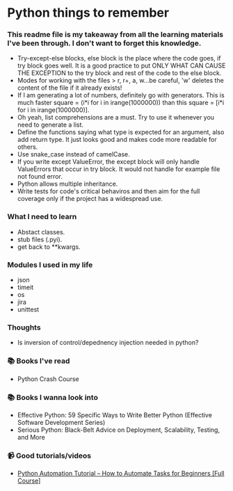 # Python things to remember
### This readme file is my takeaway from all the learning materials I've been through. I don't want to forget this knowledge.
- Try-except-else blocks, else block is the place where the code goes, if try block goes well. It is a good practice to put ONLY WHAT CAN CAUSE THE EXCEPTION to the try block and rest of the code to the else block.
- Modes for working with the files > r, r+, a, w...be careful, 'w' deletes the content of the file if it already exists!
- If I am generating a lot of numbers, definitely go with generators. This is much faster square = (i\*i for i in irange(1000000)) than this square = [i\*i for i in irange(1000000)].
- Oh yeah, list comprehensions are a must. Try to use it whenever you need to generate a list.
- Define the functions saying what type is expected for an argument, also add return type. It just looks good and makes code more readable for others.
- Use snake_case instead of camelCase.
- If you write except ValueError, the except block will only handle ValueErrors that occur in try block. It would not handle for example file not found error.
- Python allows multiple inheritance.
- Write tests for code's critical behaviros and then aim for the full coverage only if the project has a widespread use.


### What I need to learn
- Abstact classes.
- stub files (.pyi).
- get back to **kwargs.

### Modules I used in my life
- json
- timeit
- os
- jira
- unittest

### Thoughts
- Is inversion of control/depednency injection needed in python?

### :books: Books I've read
- Python Crash Course

### :books: Books I wanna look into
- Effective Python: 59 Specific Ways to Write Better Python (Effective Software Development Series)
- Serious Python: Black-Belt Advice on Deployment, Scalability, Testing, and More

### 📹 Good tutorials/videos
- [Python Automation Tutorial – How to Automate Tasks for Beginners [Full Course]](https://www.youtube.com/watch?v=s8XjEuplx_U&ab_channel=freeCodeCamp.org)

